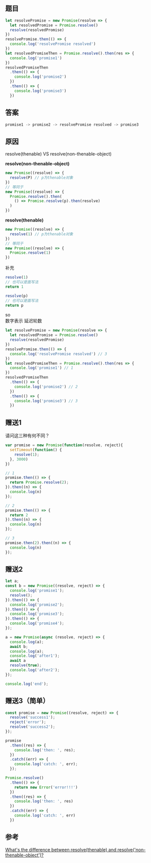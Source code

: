 ## 题目
```js
let resolvePromise = new Promise(resolve => {
  let resolvedPromise = Promise.resolve()
  resolve(resolvedPromise)
})
resolvePromise.then(() => {
  console.log('resolvePromise resolved')
})
let resolvedPromiseThen = Promise.resolve().then(res => {
  console.log('promise1')
})
resolvedPromiseThen
  .then(() => {
    console.log('promise2')
  })
  .then(() => {
    console.log('promise3')
  })
```
## 答案
```js
promise1 -> promise2 -> resolvePromise resolved -> promise3
```

## 原因
resolve(thenable) VS resolve(non-thenable-object)   

__resolve(non-thenable-object)__  
```js
new Promise((resolve) => {
  resolve(P) // p为thenable对象
})
// 等同于
new Promise((resolve) => {
  Promise.resolve().then(
    () => Promise.resolve(p).then(resolve)
  )
})
```

__resolve(thenable)__  
```js
new Promise((resolve) => {
  resolve(1) // p为thenable对象
})
// 等同于
new Promise((resolve) => {
  Promise.resolve(1)
})
```

补充
```js
resolve(1) 
// 也可以是面写法
return 1

resolve(p)
// 也可以是面写法
return p

```

so  
数字表示 延迟轮数  
```js
let resolvePromise = new Promise(resolve => {
  let resolvedPromise = Promise.resolve()
  resolve(resolvedPromise)
})
resolvePromise.then(() => {
  console.log('resolvePromise resolved') // 3
})
let resolvedPromiseThen = Promise.resolve().then(res => {
  console.log('promise1') // 1
})
resolvedPromiseThen
  .then(() => {
    console.log('promise2') // 2
  })
  .then(() => {
    console.log('promise3') // 3
  })
```

## 赠送1
请问这三种有何不同？
```js
var promise = new Promise(function(resolve, reject){
  setTimeout(function() {
    resolve(1);
  }, 3000)
})

// 1
promise.then(() => {
  return Promise.resolve(2);
}).then((n) => {
  console.log(n)
});

// 2
promise.then(() => {
  return 2
}).then((n) => {
  console.log(n)
});

// 3
promise.then(2).then((n) => {
  console.log(n)
});
```

## 赠送2
```js
let a;
const b = new Promise((resolve, reject) => {
  console.log('promise1');
  resolve();
}).then(() => {
  console.log('promise2');
}).then(() => {
  console.log('promise3');
}).then(() => {
  console.log('promise4');
});

a = new Promise(async (resolve, reject) => {
  console.log(a);
  await b;
  console.log(a);
  console.log('after1');
  await a
  resolve(true);
  console.log('after2');
});

console.log('end');
```

## 赠送3（简单）
```js
const promise = new Promise((resolve, reject) => {
  resolve('success1');
  reject('error');
  resolve('success2');
});

promise
  .then((res) => {
    console.log('then: ', res);
  })
  .catch((err) => {
    console.log('catch: ', err);
  });
```
```js
Promise.resolve()
  .then(() => {
    return new Error('error!!!')
  })
  .then((res) => {
    console.log('then: ', res)
  })
  .catch((err) => {
    console.log('catch: ', err)
  })
```

## 参考
<a href='https://stackoverflow.com/questions/53894038/whats-the-difference-between-resolvethenable-and-resolvenon-thenable-object#'>What's the difference between resolve(thenable) and resolve('non-thenable-object')?</a>



